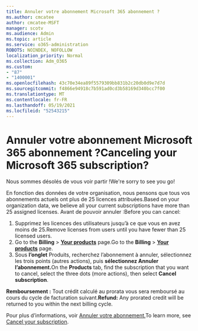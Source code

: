 ```yaml
---
title: Annuler votre abonnement Microsoft 365 abonnement ?
ms.author: cmcatee
author: cmcatee-MSFT
manager: scotv
ms.audience: Admin
ms.topic: article
ms.service: o365-administration
ROBOTS: NOINDEX, NOFOLLOW
localization_priority: Normal
ms.collection: Adm_O365
ms.custom:
- "87"
- "1400001"
ms.openlocfilehash: 43c70e34ea89f5579309bb831b2c20db0d9e7d7d
ms.sourcegitcommit: f4866e94918c7b591ad0cd3b58169d340bcc7f00
ms.translationtype: MT
ms.contentlocale: fr-FR
ms.lasthandoff: 05/19/2021
ms.locfileid: "52543215"
---
```

# <a name="canceling-your-microsoft-365-subscription"></a><span data-ttu-id="e805f-102">Annuler votre abonnement Microsoft 365 abonnement ?</span><span class="sxs-lookup"><span data-stu-id="e805f-102">Canceling your Microsoft 365 subscription?</span></span>

<span data-ttu-id="e805f-103">Nous sommes désolés de vous voir partir !</span><span class="sxs-lookup"><span data-stu-id="e805f-103">We're sorry to see you go!</span></span>
  
<span data-ttu-id="e805f-104">En fonction des données de votre organisation, nous pensons que tous vos abonnements actuels ont plus de 25 licences attribuées.</span><span class="sxs-lookup"><span data-stu-id="e805f-104">Based on your organization data, we believe all your current subscriptions have more than 25 assigned licenses.</span></span> <span data-ttu-id="e805f-105">Avant de pouvoir annuler :</span><span class="sxs-lookup"><span data-stu-id="e805f-105">Before you can cancel:</span></span>

1. <span data-ttu-id="e805f-106">Supprimez les licences des utilisateurs jusqu’à ce que vous en avez moins de 25.</span><span class="sxs-lookup"><span data-stu-id="e805f-106">Remove licenses from users until you have fewer than 25 licensed users.</span></span>
2. <span data-ttu-id="e805f-107">Go to the **Billing** \> **[Your products](https://go.microsoft.com/fwlink/p/?linkid=842054)** page.</span><span class="sxs-lookup"><span data-stu-id="e805f-107">Go to the **Billing** \> **[Your products](https://go.microsoft.com/fwlink/p/?linkid=842054)** page.</span></span>
3. <span data-ttu-id="e805f-108">Sous **l’onglet** Produits, recherchez l’abonnement à annuler, sélectionnez les trois points (autres actions), puis **sélectionnez Annuler l’abonnement.**</span><span class="sxs-lookup"><span data-stu-id="e805f-108">On the **Products** tab, find the subscription that you want to cancel, select the three dots (more actions), then select **Cancel subscription**.</span></span>

<span data-ttu-id="e805f-109">**Remboursement :** Tout crédit calculé au prorata vous sera remboursé au cours du cycle de facturation suivant.</span><span class="sxs-lookup"><span data-stu-id="e805f-109">**Refund:** Any prorated credit will be returned to you within the next billing cycle.</span></span>

<span data-ttu-id="e805f-110">Pour plus d’informations, voir [Annuler votre abonnement.](/microsoft-365/commerce/subscriptions/cancel-your-subscription)</span><span class="sxs-lookup"><span data-stu-id="e805f-110">To learn more, see [Cancel your subscription](/microsoft-365/commerce/subscriptions/cancel-your-subscription).</span></span>